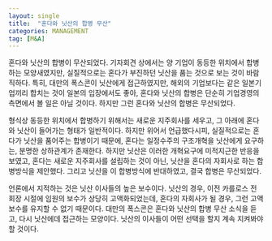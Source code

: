```yaml
---
layout: single
title:  "혼다와 닛산의 합병 무산"
categories: MANAGEMENT
tag: [M&A]
---
```


 혼다와 닛산의 합병이 무산되었다. 기자회견 상에서는 양 기업이 동등한 위치에서 합병하는 모양새였지만, 실질적으로는 혼다가 부진하던 닛산을 품는 것으로 보는 것이 바람직하다. 특히, 대만의 폭스콘이 닛산에게 접근하였지만, 해외의 기업보다는 같은 일본기업끼리 합치는 것이 일본의 입장에서도 좋아, 혼다와 닛산의 합병은 단순히 기업경영의 측면에서 볼 일은 아닐 것이다. 하지만 그런 혼다와 닛산의 합병은 무산되었다.
 
 형식상 동등한 위치에서 합병하기 위해서는 새로운 지주회사를 세우고, 그 아래에 혼다와 닛산이 들어가는 형태가 일반적이다. 하지만 위어서 언급했다시피, 실질적으로는 혼다가 닛산을 품어주는 합병이기 때문에, 혼다는 일정수주의 구조개혁을 닛산에게 요구하는, 분명한 상하관계가 존재한다. 하지만 닛산은 이러한 개혁요구에 미적지근한 반응을 보였고, 혼다는 새로운 지주회사를 설립하는 것이 아닌, 닛산을 혼다의 자회사로 하는 합병방식을 제안했다. 그리고 닛산을 이 합병방식에 반대하였고, 결국 합병은 무산되었다.

 언론에서 지적하는 것은 닛산 이사들의 높은 보수이다. 닛산의 경우, 이전 카를로스 전 회장 시절에 임원의 보수가 상당히 고액화되었는데, 혼다의 자회사가 될 경우, 그런 고액보수를 유지할 수 없기 때문이다. 대만의 폭스콘은 혼다와 닛산의 합병 무산 소식을 듣고, 다시 닛산에데 접근하는 모양이다. 닛산의 이사들이 어떤 선택을 할지 계속 지켜봐야 할 것이다.
